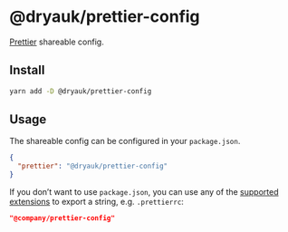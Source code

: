 # @dryauk/prettier-config

[Prettier](https://prettier.io/) shareable config.

## Install

```bash
yarn add -D @dryauk/prettier-config
```

## Usage

The shareable config can be configured in your `package.json`.

```json
{
  "prettier": "@dryauk/prettier-config"
}
```

If you don’t want to use `package.json`, you can use any of the [supported extensions](https://prettier.io/docs/en/configuration.html) to export a string, e.g. `.prettierrc`:

```json
"@company/prettier-config"
```
